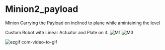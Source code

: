 # Minion2_payload
Minion Carrying the Payload on inclined to plane while amintaining the level

Custom Robot with Linear Actuator and Plate on it.
![M1](https://user-images.githubusercontent.com/31062159/76516757-045dbe80-6482-11ea-901c-f9c7ba0157e4.jpg)
![M3](https://user-images.githubusercontent.com/31062159/76516785-10e21700-6482-11ea-8e18-9e88b08812cd.jpg)

![ezgif com-video-to-gif](https://user-images.githubusercontent.com/31062159/75655170-4f5c2280-5c87-11ea-8664-3cce4e6768b7.gif)

